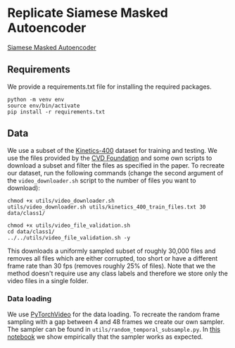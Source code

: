 # Replicate Siamese Masked Autoencoder
[Siamese Masked Autoencoder](https://arxiv.org/abs/2305.14344)

## Requirements
We provide a requirements.txt file for installing the required packages. 
```
python -m venv env
source env/bin/activate
pip install -r requirements.txt
```

## Data
We use a subset of the [Kinetics-400](https://arxiv.org/abs/1705.06950v1) dataset for training and testing. We use the files provided by the [CVD Foundation](https://github.com/cvdfoundation/kinetics-dataset) and some own scripts to download a subset and filter the files as specified in the paper. To recreate our dataset, run the following commands (change the second argument of the `video_downloader.sh` script to the number of files you want to download):
```
chmod +x utils/video_downloader.sh
utils/video_downloader.sh utils/kinetics_400_train_files.txt 30 data/class1/

chmod +x utils/video_file_validation.sh
cd data/class1/
../../utils/video_file_validation.sh -y
```

This downloads a uniformly sampled subset of roughly 30,000 files and removes all files which are either corrupted, too short or have a different frame rate than 30 fps (removes roughly 25% of files). 
Note that we the method doesn't require use any class labels and therefore we store only the video files in a single folder.

### Data loading
We use [PyTorchVideo](https://github.com/facebookresearch/pytorchvideo/) for the data loading. To recreate the random frame sampling with a gap between 4 and 48 frames we create our own sampler. The sampler can be found in `utils/random_temporal_subsample.py`.
In [this notebook](notebooks/dataloading.ipynb) we show empirically that the sampler works as expected.